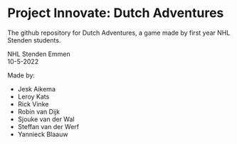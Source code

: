 # Project Innovate: Dutch Adventures
The github repository for Dutch Adventures, a game made by first year NHL Stenden students.

NHL Stenden Emmen  
10-5-2022  

Made by:
- Jesk Aikema
- Leroy Kats
- Rick Vinke
- Robin van Dijk
- Sjouke van der Wal
- Steffan van der Werf
- Yannieck Blaauw